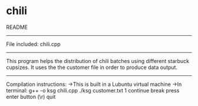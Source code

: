 # chili

README
**************
File included: chili.cpp
**************
This program helps the distribution of chili batches using
different starbuck cupsizes. It uses the the customer file 
in order to produce data output.

**************
Compilation instructions:
->This is built in a Lubuntu virtual machine
->In terminal:
	g++ -o ksg chili.cpp
	./ksg customer.txt
	1
	continue
	break
	press enter button (\r)
	quit
